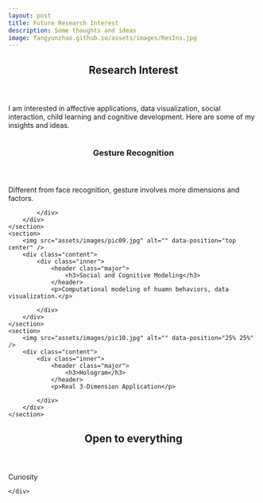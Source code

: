 ```yaml
---
layout: post
title: Future Research Interest
description: Some thoughts and ideas
image: fangyunzhao.github.io/assets/images/ResIns.jpg
---
```


<!-- Banner -->
<!-- Note: The "styleN" class below should match that of the header element. -->

<!-- Main -->
<div id="main">

<!-- One -->
<section id="one">
	<div class="inner">
		<header class="major">
			<h2>Research Interest</h2>
		</header>
		<p>I am interested in affective applications, data visualization, social interaction, child learning and cognitive development. Here are some of my insights and ideas.</p>
	</div>
</section>

<!-- Two -->
<section id="two" class="spotlights">
	<section>
		<div class="image">
			<img src="fangyunzhao.github.io/assets/images/pic08.jpg" alt="" data-position="center center" />
		</div>
		<div class="content">
			<div class="inner">
				<header class="major">
					<h3>Gesture Recognition</h3>
				</header>
				<p>Different from face recognition, gesture involves more dimensions and factors.</p>

			</div>
		</div>
	</section>
	<section>
		<img src="assets/images/pic09.jpg" alt="" data-position="top center" />
		<div class="content">
			<div class="inner">
				<header class="major">
					<h3>Social and Cognitive Modeling</h3>
				</header>
				<p>Computational modeling of huamn behaviors, data visualization.</p>

			</div>
		</div>
	</section>
	<section>
		<img src="assets/images/pic10.jpg" alt="" data-position="25% 25%" />
		<div class="content">
			<div class="inner">
				<header class="major">
					<h3>Hologram</h3>
				</header>
				<p>Real 3-Dimension Application</p>

			</div>
		</div>
	</section>
</section>

<!-- Three -->
<section id="three">
	<div class="inner">
		<header class="major">
			<h2>Open to everything</h2>
		</header>
		<p>Curiosity</p>

	</div>
</section>

</div>
